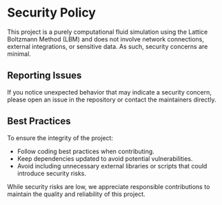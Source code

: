 # Security Policy

This project is a purely computational fluid simulation using the Lattice Boltzmann Method (LBM) and does not involve network connections, external integrations, or sensitive data. As such, security concerns are minimal.

## Reporting Issues
If you notice unexpected behavior that may indicate a security concern, please open an issue in the repository or contact the maintainers directly.

## Best Practices
To ensure the integrity of the project:
- Follow coding best practices when contributing.
- Keep dependencies updated to avoid potential vulnerabilities.
- Avoid including unnecessary external libraries or scripts that could introduce security risks.

While security risks are low, we appreciate responsible contributions to maintain the quality and reliability of this project.

